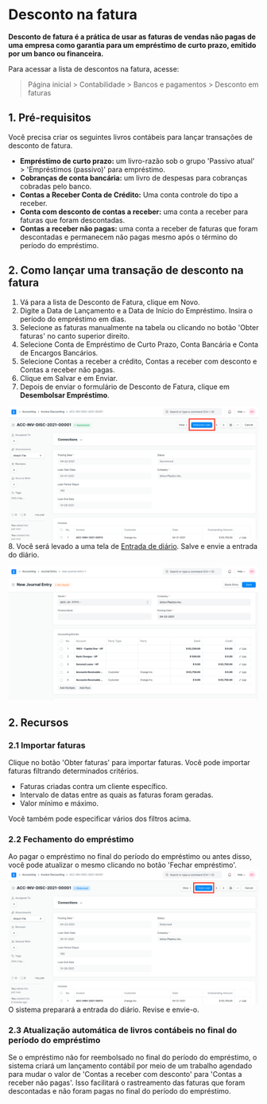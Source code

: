 # Desconto na fatura


**Desconto de fatura é a prática de usar as faturas de vendas não pagas de uma empresa como garantia para um empréstimo de curto prazo, emitido por um banco ou financeira.**


Para acessar a lista de descontos na fatura, acesse:



> 
> Página inicial > Contabilidade > Bancos e pagamentos > Desconto em faturas
> 
> 
> 


## 1. Pré-requisitos


Você precisa criar os seguintes livros contábeis para lançar transações de desconto de fatura.


* **Empréstimo de curto prazo:** um livro-razão sob o grupo 'Passivo atual' > 'Empréstimos (passivo)' para empréstimo.
* **Cobranças de conta bancária:** um livro de despesas para cobranças cobradas pelo banco.
* **Contas a Receber Conta de Crédito:** Uma conta controle do tipo a receber.
* **Conta com desconto de contas a receber:** uma conta a receber para faturas que foram descontadas.
* **Contas a receber não pagas:** uma conta a receber de faturas que foram descontadas e permanecem não pagas mesmo após o término do período do empréstimo.


## 2. Como lançar uma transação de desconto na fatura


1. Vá para a lista de Desconto de Fatura, clique em Novo.
2. Digite a Data de Lançamento e a Data de Início do Empréstimo. Insira o período do empréstimo em dias.
3. Selecione as faturas manualmente na tabela ou clicando no botão 'Obter faturas' no canto superior direito.
4. Selecione Conta de Empréstimo de Curto Prazo, Conta Bancária e Conta de Encargos Bancários.
5. Selecione Contas a receber a crédito, Contas a receber com desconto e Contas a receber não pagas.
6. Clique em Salvar e em Enviar.
7. Depois de enviar o formulário de Desconto de Fatura, clique em **Desembolsar Empréstimo**.


![Desembolsar empréstimo no desconto da fatura](/files/invoice-discounting.png)
8. Você será levado a uma tela de [Entrada de diário](/docs/pt/accounts/journal-entry). Salve e envie a entrada do diário.


![Journal Entry](/files/invoice-discounting-journal-entry.png)


## 2. Recursos


### 2.1 Importar faturas


Clique no botão 'Obter faturas' para importar faturas. Você pode importar faturas filtrando determinados critérios.


* Faturas criadas contra um cliente específico.
* Intervalo de datas entre as quais as faturas foram geradas.
* Valor mínimo e máximo.


Você também pode especificar vários dos filtros acima.


### 2.2 Fechamento do empréstimo


Ao pagar o empréstimo no final do período do empréstimo ou antes disso, você pode atualizar o mesmo clicando no botão 'Fechar empréstimo'.
 ![Journal Entry](/files/invoice-discounting-close-loan.png)
O sistema preparará a entrada do diário. Revise e envie-o.


### 2.3 Atualização automática de livros contábeis no final do período do empréstimo


Se o empréstimo não for reembolsado no final do período do empréstimo, o sistema criará um lançamento contábil por meio de um trabalho agendado para mudar o valor de 'Contas a receber com desconto' para 'Contas a receber não pagas'. Isso facilitará o rastreamento das faturas que foram descontadas e não foram pagas no final do período do empréstimo.

